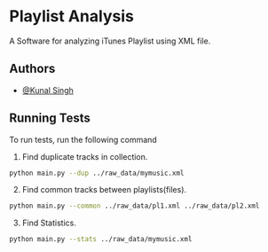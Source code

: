 
# Playlist Analysis

A Software for analyzing iTunes Playlist using XML file.


## Authors

- [@Kunal Singh](https://github.com/KunalSin9h)

  
## Running Tests

To run tests, run the following command
1. Find duplicate tracks in collection.

```bash
python main.py --dup ../raw_data/mymusic.xml
```
2. Find common tracks between playlists(files).

```bash
python main.py --common ../raw_data/pl1.xml ../raw_data/pl2.xml
```
3. Find Statistics.

```bash
python main.py --stats ../raw_data/mymusic.xml
```

  